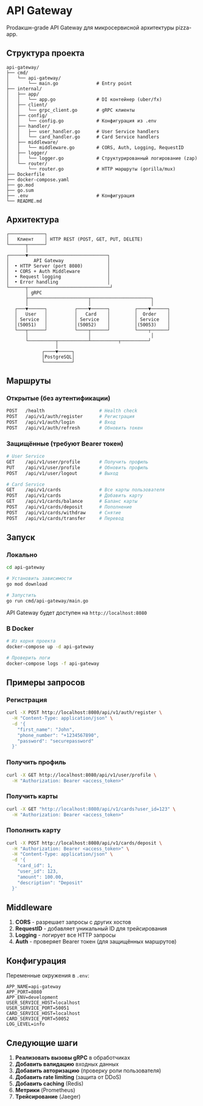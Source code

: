 # API Gateway

Prodакшн-grade API Gateway для микросервисной архитектуры pizza-app.

## Структура проекта

```
api-gateway/
├── cmd/
│   └── api-gateway/
│       └── main.go              # Entry point
├── internal/
│   ├── app/
│   │   └── app.go               # DI контейнер (uber/fx)
│   ├── client/
│   │   └── grpc_client.go       # gRPC клиенты
│   ├── config/
│   │   └── config.go            # Конфигурация из .env
│   ├── handler/
│   │   ├── user_handler.go      # User Service handlers
│   │   └── card_handler.go      # Card Service handlers
│   ├── middleware/
│   │   └── middleware.go        # CORS, Auth, Logging, RequestID
│   ├── logger/
│   │   └── logger.go            # Структурированный логирование (zap)
│   └── router/
│       └── router.go            # HTTP маршруты (gorilla/mux)
├── Dockerfile
├── docker-compose.yaml
├── go.mod
├── go.sum
├── .env                         # Конфигурация
└── README.md
```

## Архитектура

```
┌─────────────┐
│   Клиент    │ HTTP REST (POST, GET, PUT, DELETE)
└──────┬──────┘
       │
┌──────▼─────────────────────────────┐
│         API Gateway                │
│  • HTTP Server (port 8080)         │
│  • CORS + Auth Middleware          │
│  • Request logging                 │
│  • Error handling                  │
└──────┬──────────────────────────────┘
       │ gRPC
       ├──────────────────────┬──────────────────────┐
       │                      │                      │
   ┌───▼──────┐          ┌────▼──────┐         ┌────▼──────┐
   │   User   │          │   Card    │         │  Order    │
   │ Service  │          │ Service   │         │ Service   │
   │(50051)   │          │(50052)    │         │(50053)    │
   └───┬──────┘          └────┬──────┘         └────┬──────┘
       │                      │                      │
       └──────────┬───────────┴──────────┬──────────┘
                  │
             ┌────▼─────┐
             │PostgreSQL│
             └──────────┘
```

## Маршруты

### Открытые (без аутентификации)

```bash
POST   /health                    # Health check
POST   /api/v1/auth/register      # Регистрация
POST   /api/v1/auth/login         # Вход
POST   /api/v1/auth/refresh       # Обновить токен
```

### Защищённые (требуют Bearer токен)

```bash
# User Service
GET    /api/v1/user/profile       # Получить профиль
PUT    /api/v1/user/profile       # Обновить профиль
POST   /api/v1/user/logout        # Выход

# Card Service
GET    /api/v1/cards              # Все карты пользователя
POST   /api/v1/cards              # Добавить карту
GET    /api/v1/cards/balance      # Баланс карты
POST   /api/v1/cards/deposit      # Пополнение
POST   /api/v1/cards/withdraw     # Снятие
POST   /api/v1/cards/transfer     # Перевод
```

## Запуск

### Локально

```bash
cd api-gateway

# Установить зависимости
go mod download

# Запустить
go run cmd/api-gateway/main.go
```

API Gateway будет доступен на `http://localhost:8080`

### В Docker

```bash
# Из корня проекта
docker-compose up -d api-gateway

# Проверить логи
docker-compose logs -f api-gateway
```

## Примеры запросов

### Регистрация

```bash
curl -X POST http://localhost:8080/api/v1/auth/register \
  -H "Content-Type: application/json" \
  -d '{
    "first_name": "John",
    "phone_number": "+1234567890",
    "password": "securepassword"
  }'
```

### Получить профиль

```bash
curl -X GET http://localhost:8080/api/v1/user/profile \
  -H "Authorization: Bearer <access_token>"
```

### Получить карты

```bash
curl -X GET "http://localhost:8080/api/v1/cards?user_id=123" \
  -H "Authorization: Bearer <access_token>"
```

### Пополнить карту

```bash
curl -X POST http://localhost:8080/api/v1/cards/deposit \
  -H "Authorization: Bearer <access_token>" \
  -H "Content-Type: application/json" \
  -d '{
    "card_id": 1,
    "user_id": 123,
    "amount": 100.00,
    "description": "Deposit"
  }'
```

## Middleware

1. **CORS** - разрешает запросы с других хостов
2. **RequestID** - добавляет уникальный ID для трейсирования
3. **Logging** - логирует все HTTP запросы
4. **Auth** - проверяет Bearer токен (для защищённых маршрутов)

## Конфигурация

Переменные окружения в `.env`:

```env
APP_NAME=api-gateway
APP_PORT=8080
APP_ENV=development
USER_SERVICE_HOST=localhost
USER_SERVICE_PORT=50051
CARD_SERVICE_HOST=localhost
CARD_SERVICE_PORT=50052
LOG_LEVEL=info
```

## Следующие шаги

1. **Реализовать вызовы gRPC** в обработчиках
2. **Добавить валидацию** входных данных
3. **Добавить авторизацию** (проверку роли пользователя)
4. **Добавить rate limiting** (защита от DDoS)
5. **Добавить caching** (Redis)
6. **Метрики** (Prometheus)
7. **Трейсирование** (Jaeger)


